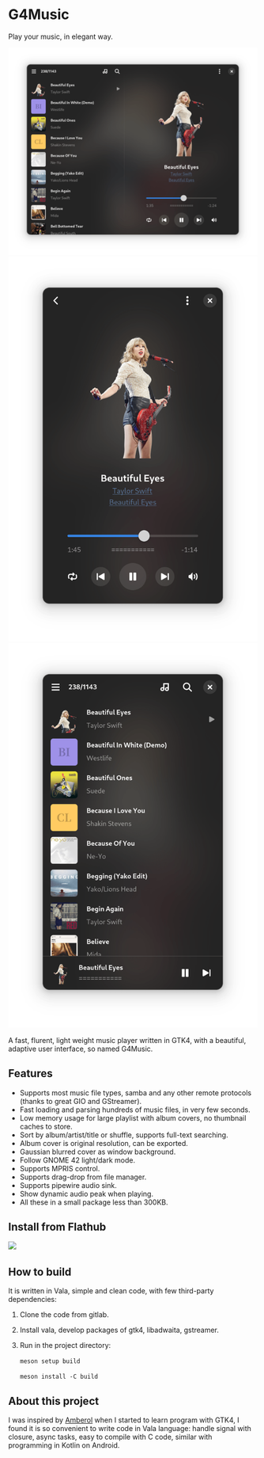 # G4Music

Play your music, in elegant way.

![Screen shot](./shots/window.png)
![Screen shot](./shots/playbar.png)
![Screen shot](./shots/playlist.png)

A fast, flurent, light weight music player written in GTK4, with a beautiful, adaptive user interface, so named G4Music.

## Features
- Supports most music file types, samba and any other remote protocols (thanks to great GIO and GStreamer).
- Fast loading and parsing hundreds of music files, in very few seconds.
- Low memory usage for large playlist with album covers, no thumbnail caches to store.
- Sort by album/artist/title or shuffle, supports full-text searching.
- Album cover is original resolution, can be exported.
- Gaussian blurred cover as window background. 
- Follow GNOME 42 light/dark mode.
- Supports MPRIS control.
- Supports drag-drop from file manager.
- Supports pipewire audio sink.
- Show dynamic audio peak when playing.
- All these in a small package less than 300KB.

## Install from Flathub
<a href="https://flathub.org/apps/details/com.github.neithern.g4music">
<img src="https://flathub.org/assets/badges/flathub-badge-en.png" width="120"/></a>

## How to build 
It is written in Vala, simple and clean code, with few third-party dependencies:

1. Clone the code from gitlab.
2. Install vala, develop packages of gtk4, libadwaita, gstreamer.
3. Run in the project directory:

    `meson setup build`

    `meson install -C build`

## About this project
I was inspired by [Amberol](https://gitlab.gnome.org/World/amberol) when I started to learn program with GTK4, I found it is so convenient to write code in Vala language: handle signal with closure, async tasks, easy to compile with C code, similar with programming in Kotlin on Android.
